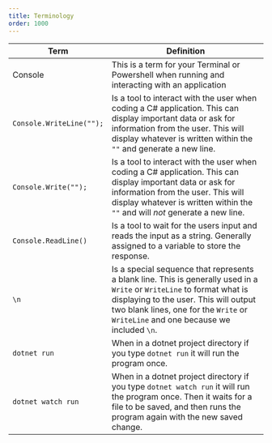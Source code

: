 ```yaml
---
title: Terminology
order: 1000
---
```


| Term                     | Definition                                                                                                                                                                                                                                              |
| ------------------------ | ------------------------------------------------------------------------------------------------------------------------------------------------------------------------------------------------------------------------------------------------------- |
| Console                  | This is a term for your Terminal or Powershell when running and interacting with an application                                                                                                                                                         |
| `Console.WriteLine("");` | Is a tool to interact with the user when coding a C# application. This can display important data or ask for information from the user. This will display whatever is written within the `""` and generate a new line.                                  |
| `Console.Write("");`     | Is a tool to interact with the user when coding a C# application. This can display important data or ask for information from the user. This will display whatever is written within the `""` and will _not_ generate a new line.                       |
| `Console.ReadLine()`     | Is a tool to wait for the users input and reads the input as a string. Generally assigned to a variable to store the response.                                                                                                                          |
| `\n`                     | Is a special sequence that represents a blank line. This is generally used in a `Write` or `WriteLine` to format what is displaying to the user. This will output two blank lines, one for the `Write` or `WriteLine` and one because we included `\n`. |
| `dotnet run`             | When in a dotnet project directory if you type `dotnet run` it will run the program once.                                                                                                                                                               |
| `dotnet watch run`       | When in a dotnet project directory if you type `dotnet watch run` it will run the program once. Then it waits for a file to be saved, and then runs the program again with the new saved change.                                                        |
